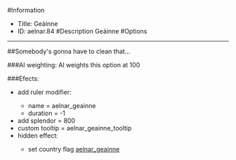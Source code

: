 #Information
 - Title: Geàinne
 - ID: aelnar.84
#Description
Geàinne
#Options

___
##Somebody's gonna have to clean that...

###AI weighting:
AI weights this option at 100


###Efects:<ul><li>add ruler modifier:</li><ul><li>name = aelnar_geainne</li><li>duration = -1</li></ul><li>add splendor = 800</li><li>custom tooltip = aelnar_geainne_tooltip</li><li>hidden effect:</li><ul><li>set country flag [aelnar_geainne](../flags/aelnar_geainne.md)</li></ul></ul>
